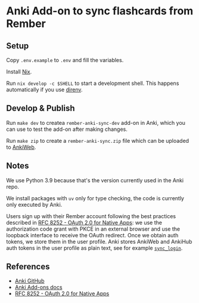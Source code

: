 # Anki Add-on to sync flashcards from Rember

## Setup

Copy `.env.example` to `.env` and fill the variables.

Install [Nix](https://nixos.org/).

Run `nix develop -c $SHELL` to start a development shell. This happens automatically if you use [direnv](https://direnv.net/).

## Develop & Publish

Run `make dev` to createa `rember-anki-sync-dev` add-on in Anki, which you can use to test the add-on after making changes.

Run `make zip` to create a `rember-anki-sync.zip` file which can be uploaded to [AnkiWeb](https://ankiweb.net/shared/addons).

## Notes

We use Python 3.9 because that's the version currently used in the Anki repo.

We install packages with `uv` only for type checking, the code is currently only executed by Anki.

Users sign up with their Rember account following the best practices described in [RFC 8252 - OAuth 2.0 for Native Apps](https://datatracker.ietf.org/doc/html/rfc8252): we use the authorization code grant with PKCE in an external browser and use the loopback interface to receive the OAuth redirect. Once we obtain auth tokens, we store them in the user profile. Anki stores AnkiWeb and AnkiHub auth tokens in the user profile as plain text, see for example [`sync_login`](https://github.com/ankitects/anki/blob/d3d6bd8ce006f178e2271fd8d317fdc8832095df/qt/aqt/sync.py#L320-L321).

## References

- [Anki GitHub](https://github.com/ankitects/anki/tree/main)
- [Anki Add-ons docs](https://addon-docs.ankiweb.net/intro.html)
- [RFC 8252 - OAuth 2.0 for Native Apps](https://datatracker.ietf.org/doc/html/rfc8252)

